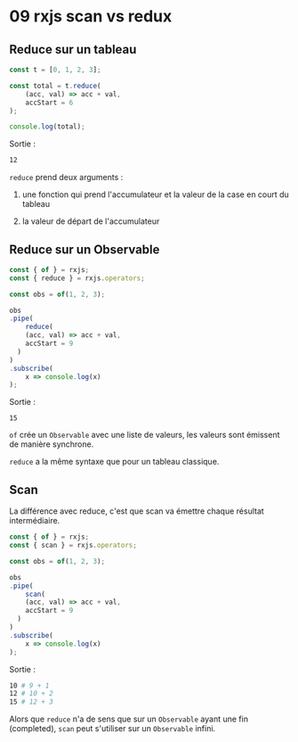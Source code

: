 # 09 rxjs scan vs redux

## Reduce sur un tableau

```js
const t = [0, 1, 2, 3];

const total = t.reduce(
	(acc, val) => acc + val, 
  	accStart = 6
);

console.log(total);
```

Sortie :

```bash
12
```



`reduce` prend deux arguments :

1. une fonction qui prend l'accumulateur et la valeur de la case en court du tableau

2. la valeur de départ de l'accumulateur

## Reduce sur un Observable

```js
const { of } = rxjs;
const { reduce } = rxjs.operators;

const obs = of(1, 2, 3);

obs
.pipe(
	reduce(
  	(acc, val) => acc + val,
  	accStart = 9
  )	
)
.subscribe(
	x => console.log(x)
);
```

Sortie :

```b
15
```

`of` crée un `Observable` avec une liste de valeurs, les valeurs sont émissent de manière synchrone.

`reduce` a la même syntaxe que pour un tableau classique.

## Scan

La différence avec reduce, c'est que scan va émettre chaque résultat intermédiaire.

```js
const { of } = rxjs;
const { scan } = rxjs.operators;

const obs = of(1, 2, 3);

obs
.pipe(
	scan(
  	(acc, val) => acc + val,
  	accStart = 9
  )	
)
.subscribe(
	x => console.log(x)
);
```

Sortie :

```bash
10 # 9 + 1
12 # 10 + 2
15 # 12 + 3
```

Alors que `reduce` n'a de sens que sur un `Observable` ayant une fin (completed), `scan` peut s'utiliser sur un `Observable` infini.